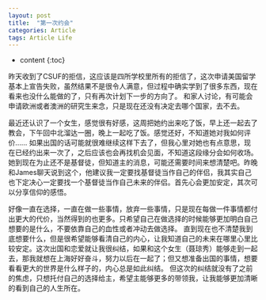 ```yaml
---
layout: post
title:  "第一次约会"
categories: Article
tags: Article Life
---
```


* content
{:toc}

昨天收到了CSUF的拒信，这应该是四所学校里所有的拒信了，这次申请美国留学基本上宣告失败，虽然结果不是很令人满意，但过程中确实学到了很多东西，现在看来也没什么能做的了，只有再次计划下一步的方向了。
和家人讨论，有可能会申请欧洲或者澳洲的研究生来念，只是现在还没有决定去哪个国家，去不去。

最近还认识了一个女生，感觉很有好感，这周把她约出来吃了饭，早上还一起去了教会，下午回中北溜达一圈，晚上一起吃了饭。感觉还好，不知道她对我如何评价……
如果出国的话可能就很难继续这样下去了，但我心里对她也有点意思，现在已经约出来一次了，之后应该也会再找机会见面，不知道这段缘分会如何收场。
她到现在为止还不是基督徒，但知道主的消息，可能还需要时间来想清楚吧。昨晚和James聊天说到这个，他建议我一定要找基督徒当作自己的伴侣，我其实自己也下定决心一定要找一个基督徒当作自己未来的伴侣。首先心会更加安定，其次可以分享信仰的感悟。

好像一直在选择，一直在做一些事情，放弃一些事情，只是现在每做一件事情都付出更大的代价，当然得到的也更多。只希望自己在做选择的时候能够更加明白自己想要的是什么，不要依靠自己的血性或者冲动去做选择。
直到现在也不清楚我到底想要什么，但是很希望能够看清自己的内心，让我知道自己的未来在哪里心里比较安定。这次出国和恋爱就让我很纠结，如果和这个女生（聂琼秀）能够走到一起去，那我就想在上海好好奋斗，努力以后在一起了；但又想准备出国的事情，想要看看更大的世界是什么样子的，内心总是如此纠结。
但这次的纠结就没有了之前的焦虑，只想托付自己的选择给主，希望主能够更多的带领我，让我能够更加清晰的看到自己的人生所在。















